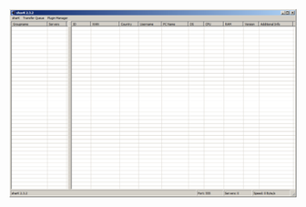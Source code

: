 ![Screenshot](https://raw.githubusercontent.com/Cryakl/Ultimate-RAT-Collection/refs/heads/main/Shark/sharK%202.3.2/Screenshot.png)
